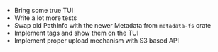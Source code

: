 - Bring some true TUI
- Write a lot more tests
- Swap old PathInfo with the newer Metadata from `metadata-fs` crate
- Implement tags and show them on the TUI
- Implement proper upload mechanism with S3 based API
